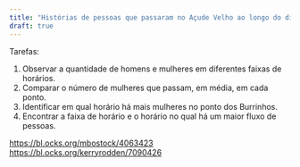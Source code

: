 ```yaml
---
title: "Histórias de pessoas que passaram no Açude Velho ao longo do dia"
draft: true
---
```


Tarefas:
1. Observar a quantidade de homens e mulheres em diferentes faixas de horários.
2. Comparar o número de mulheres que passam, em média, em cada ponto.
3. Identificar em qual horário há mais mulheres no ponto dos Burrinhos.
4. Encontrar a faixa de horário e o horário no qual há um maior fluxo de pessoas.

https://bl.ocks.org/mbostock/4063423
https://bl.ocks.org/kerryrodden/7090426
